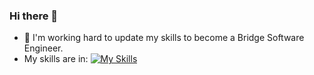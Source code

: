 ### Hi there 👋
- 🌱 I'm working hard to update my skills to become a Bridge Software Engineer.
- My skills are in: [![My Skills](https://skillicons.dev/icons?i=java,js,html,react,laravel,php,git,cpp,vscode,mysql,=light)](https://skillicons.dev)

